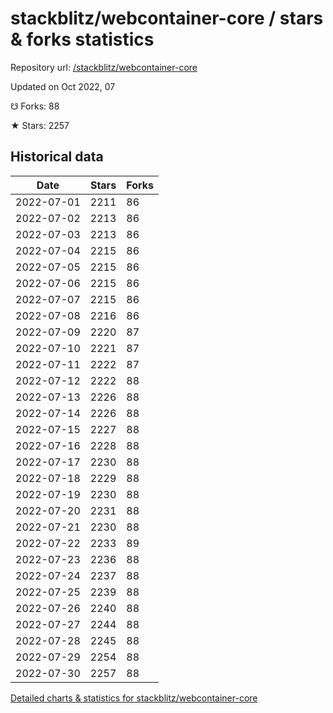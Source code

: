 # stackblitz/webcontainer-core / stars & forks statistics

Repository url: [/stackblitz/webcontainer-core](https://github.com/stackblitz/webcontainer-core)

Updated on Oct 2022, 07

☋ Forks: 88

★ Stars: 2257

## Historical data
| Date | Stars | Forks |
|------|-------|-------|
| 2022-07-01 | 2211 | 86 | 
| 2022-07-02 | 2213 | 86 | 
| 2022-07-03 | 2213 | 86 | 
| 2022-07-04 | 2215 | 86 | 
| 2022-07-05 | 2215 | 86 | 
| 2022-07-06 | 2215 | 86 | 
| 2022-07-07 | 2215 | 86 | 
| 2022-07-08 | 2216 | 86 | 
| 2022-07-09 | 2220 | 87 | 
| 2022-07-10 | 2221 | 87 | 
| 2022-07-11 | 2222 | 87 | 
| 2022-07-12 | 2222 | 88 | 
| 2022-07-13 | 2226 | 88 | 
| 2022-07-14 | 2226 | 88 | 
| 2022-07-15 | 2227 | 88 | 
| 2022-07-16 | 2228 | 88 | 
| 2022-07-17 | 2230 | 88 | 
| 2022-07-18 | 2229 | 88 | 
| 2022-07-19 | 2230 | 88 | 
| 2022-07-20 | 2231 | 88 | 
| 2022-07-21 | 2230 | 88 | 
| 2022-07-22 | 2233 | 89 | 
| 2022-07-23 | 2236 | 88 | 
| 2022-07-24 | 2237 | 88 | 
| 2022-07-25 | 2239 | 88 | 
| 2022-07-26 | 2240 | 88 | 
| 2022-07-27 | 2244 | 88 | 
| 2022-07-28 | 2245 | 88 | 
| 2022-07-29 | 2254 | 88 | 
| 2022-07-30 | 2257 | 88 | 


[Detailed charts & statistics for stackblitz/webcontainer-core](https://reviewgithub.com/rep/stackblitz/webcontainer-core)
